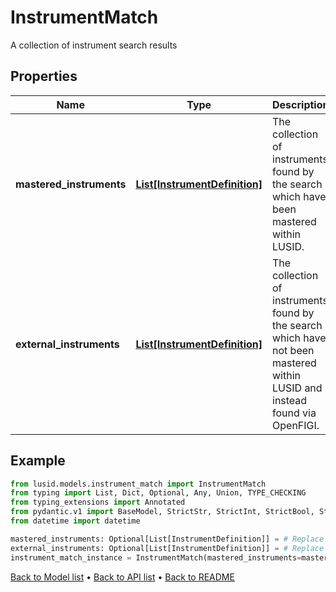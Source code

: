 # InstrumentMatch

A collection of instrument search results
## Properties
Name | Type | Description | Notes
------------ | ------------- | ------------- | -------------
**mastered_instruments** | [**List[InstrumentDefinition]**](InstrumentDefinition.md) | The collection of instruments found by the search which have been mastered within LUSID. | [optional] 
**external_instruments** | [**List[InstrumentDefinition]**](InstrumentDefinition.md) | The collection of instruments found by the search which have not been mastered within LUSID and instead found via OpenFIGI. | [optional] 
## Example

```python
from lusid.models.instrument_match import InstrumentMatch
from typing import List, Dict, Optional, Any, Union, TYPE_CHECKING
from typing_extensions import Annotated
from pydantic.v1 import BaseModel, StrictStr, StrictInt, StrictBool, StrictFloat, StrictBytes, Field, validator, ValidationError, conlist, constr
from datetime import datetime

mastered_instruments: Optional[List[InstrumentDefinition]] = # Replace with your value
external_instruments: Optional[List[InstrumentDefinition]] = # Replace with your value
instrument_match_instance = InstrumentMatch(mastered_instruments=mastered_instruments, external_instruments=external_instruments)

```

[Back to Model list](../README.md#documentation-for-models) &#8226; [Back to API list](../README.md#documentation-for-api-endpoints) &#8226; [Back to README](../README.md)

